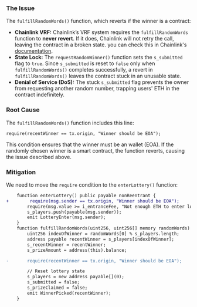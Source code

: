 ### **The Issue**
The `fulfillRandomWords()` function, which reverts if the winner is a contract:

- **Chainlink VRF:** Chainlink’s VRF system requires the `fulfillRandomWords` function to **never revert**. If it does, Chainlink will not retry the call, leaving the contract in a broken state.
you can check this in Chainlink's [documentation](https://docs.chain.link/vrf/v2/security#fulfillrandomwords-must-not-revert).
- **State Lock:** The `requestRandomWinner()` function sets the `s_submitted` flag to `true`. Since `s_submitted` is reset to `false` only when `fulfillRandomWords()` completes successfully, a revert in `fulfillRandomWords()` leaves the contract stuck in an unusable state.
- **Denial of Service (DoS):** The stuck `s_submitted` flag prevents the owner from requesting another random number, trapping users' ETH in the contract indefinitely.

### **Root Cause**
The `fulfillRandomWords()` function includes this line:
```solidity
require(recentWinner == tx.origin, "Winner should be EOA");
```
This condition ensures that the winner must be an wallet (EOA). If the randomly chosen winner is a smart contract, the function reverts, causing the issue described above.

### **Mitigation**
We need to move the `require` condition to the `enterLottery()` function:
```diff
    function enterLottery() public payable nonReentrant {
+        require(msg.sender == tx.origin, "Winner should be EOA");
        require(msg.value >= i_entranceFee, "Not enough ETH to enter lottery");
        s_players.push(payable(msg.sender));
        emit LotteryEnter(msg.sender);
    }
    function fulfillRandomWords(uint256, uint256[] memory randomWords) internal override {
        uint256 indexOfWinner = randomWords[0] % s_players.length;
        address payable recentWinner = s_players[indexOfWinner];
        s_recentWinner = recentWinner;
        s_prizeAmount = address(this).balance;

-       require(recentWinner == tx.origin, "Winner should be EOA");

        // Reset lottery state
        s_players = new address payable[](0);
        s_submitted = false;
        s_prizeClaimed = false;
        emit WinnerPicked(recentWinner);
    }
```